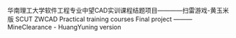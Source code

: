 华南理工大学软件工程专业中望CAD实训课程结题项目————扫雷游戏-黄玉米版
SCUT ZWCAD Practical training courses Final project ——— MineClearance - HuangYuning version
